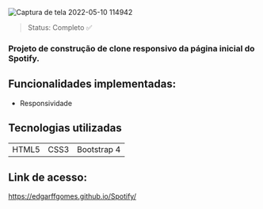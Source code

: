 ![Captura de tela 2022-05-10 114942](https://user-images.githubusercontent.com/57186828/167657708-3f12c240-91ed-4700-bc19-d30ccf5aeb2f.png)



> Status: Completo ✅
> 
### Projeto de construção de clone responsivo da página inicial do Spotify.

## Funcionalidades implementadas:
+ Responsividade

## Tecnologias utilizadas

<table>
  <tr>
    <td> HTML5 </td>
    <td> CSS3 </td>
    <td>Bootstrap 4</td>
  </tr>
</table>

## Link de acesso:

https://edgarffgomes.github.io/Spotify/
